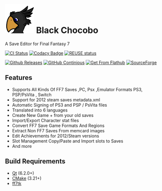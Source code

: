 <!--
    SPDX-FileCopyrightText: 2015 - 2024 Chris Rizzitello <sithlord48@gmail.com>
    SPDX-License-Identifier: CC0-1.0
-->
# <img src="https://github.com/sithlord48/blackchocobo/blob/master/icons/common/blackchocobo.svg" width="96" height="96"> Black Chocobo
A Save Editor for Final Fantasy 7

[![CI Status](https://github.com/sithlord48/blackchocobo/actions/workflows/build.yml/badge.svg)](https://github.com/sithlord48/blackchocobo/actions/workflows/build.yml) [![Codacy Badge](https://app.codacy.com/project/badge/Grade/993fc5029fd6486eb304d945a500b58f)](https://app.codacy.com/gh/sithlord48/blackchocobo/dashboard) [![REUSE status](https://api.reuse.software/badge/github.com/sithlord48/blackchocobo)](https://api.reuse.software/info/github.com/sithlord48/blackchocobo)

[![Github Releases](https://img.shields.io/sourceforge/dm/blackchocobo?logo=github&label=Download%20Stable%20Release)](https://github.com/sithlord48/blackchocobo/releases/tag/v1.16.0) [![GitHub Continious](https://img.shields.io/github/downloads/sithlord48/blackchocobo/total?logo=github&label=Download%20Continuous%20Release)](https://github.com/sithlord48/blackchocobo/releases/tag/continuous) [![Get From Flathub](https://img.shields.io/flathub/downloads/io.github.sithlord48.blackchocobo?logo=flathub&label=Download%20From%20Flathub)](https://flathub.org/apps/details/io.github.sithlord48.blackchocobo) [![SourceForge](https://img.shields.io/sourceforge/dt/blackchocobo/Samples?label=Download%20Save%20Samples)](https://sourceforge.net/projects/blackchocobo/files/Samples/samples.tar.gz/download)

## Features
 - Supports All Kinds Of FF7 Saves ,PC, Psx ,Emulator Formats PS3, PSP/PsVita , Switch
 - Support for 2012 steam saves metadata.xml
 - Automatic Signing of PS3 and PSP / PsVita files
 - Translated into 6 languages
 - Create New Game + from your old saves
 - Import/Export Character stat files
 - Convert FF7 Save Game Formats And Regions
 - Extract Non FF7 Saves From memcard images
 - Edit Achievements for 2012/Steam versions
 - Slot Management Copy/Paste and Import slots to Saves
 - And more

## Build Requirements
 - [Qt](https://www.qt.io) (6.2.0+)
 - [CMake](https://cmake.org) (3.21+)
 - [ff7tk](https://github.com/sithlord48/ff7tk)
